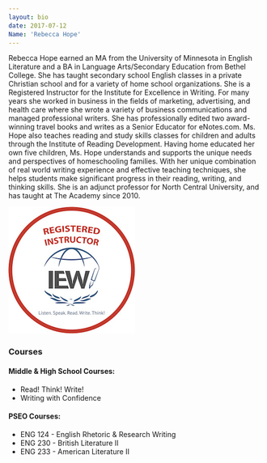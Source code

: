 ```yaml
---
layout: bio
date: 2017-07-12
Name: 'Rebecca Hope'
---
```

Rebecca Hope earned an MA from the University of Minnesota in English Literature and a BA in Language Arts/Secondary Education from Bethel College. She has taught secondary school English classes in a private Christian school and for a variety of home school organizations. She is a Registered Instructor for the Institute for Excellence in Writing. For many years she worked in business in the fields of marketing, advertising, and health care where she wrote a variety of business communications and managed professional writers. She has professionally edited two award-winning travel books and writes as a Senior Educator for eNotes.com. Ms. Hope also teaches reading and study skills classes for children and adults through the Institute of Reading Development. Having home educated her own five children, Ms. Hope understands and supports the unique needs and perspectives of homeschooling families. With her unique combination of real world writing experience and effective teaching techniques, she helps students make significant progress in their reading, writing, and thinking skills. She is an adjunct professor for North Central University, and has taught at The Academy since 2010.

![IEW Registered Instructor](/bios/images/Registered_RED.jpg)

### Courses
#### Middle & High School Courses:
* Read! Think! Write!
* Writing with Confidence

#### PSEO Courses:             
* ENG 124 - English Rhetoric & Research Writing
* ENG 230 - British Literature II
* ENG 233 - American Literature II
